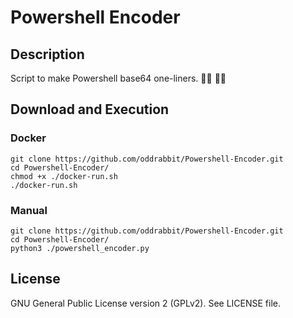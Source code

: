 # Powershell Encoder

## Description

Script to make Powershell base64 one-liners. 👨‍💻 👩‍💻

## Download and Execution

### Docker

```
git clone https://github.com/oddrabbit/Powershell-Encoder.git
cd Powershell-Encoder/
chmod +x ./docker-run.sh
./docker-run.sh
```

### Manual

```
git clone https://github.com/oddrabbit/Powershell-Encoder.git
cd Powershell-Encoder/
python3 ./powershell_encoder.py
```

## License

GNU General Public License version 2 (GPLv2). See LICENSE file.
